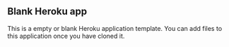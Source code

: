 ## Blank Heroku app

This is a empty or blank Heroku application template. You can add files to this application once you have cloned it.
